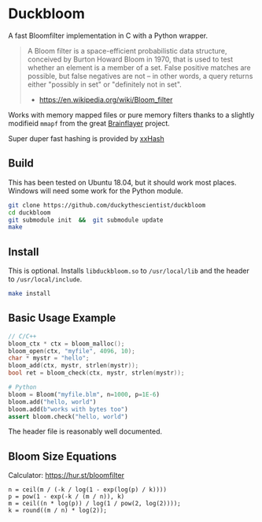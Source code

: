 

# Duckbloom
A fast Bloomfilter implementation in C with a Python wrapper.

> A Bloom filter is a space-efficient probabilistic data structure, conceived by Burton Howard Bloom in 1970, that is used to test whether an element is a member of a set. False positive matches are possible, but false negatives are not – in other words, a query returns either "possibly in set" or "definitely not in set". 
> 
> - https://en.wikipedia.org/wiki/Bloom_filter

Works with memory mapped files or pure memory filters thanks to a slightly modifieid `mmapf` from the great [Brainflayer](https://github.com/ryancdotorg/brainflayer) project.

Super duper fast hashing is provided by [xxHash](https://github.com/Cyan4973/xxHash)





## Build

This has been tested on Ubuntu 18.04, but it should work most places. Windows will need some work for the Python module.

```bash
git clone https://github.com/duckythescientist/duckbloom
cd duckbloom
git submodule init  &&  git submodule update
make
```

## Install
This is optional. Installs `libduckbloom.so` to `/usr/local/lib` and the header to `/usr/local/include`.

```bash
make install
```

## Basic Usage Example
```c
// C/C++
bloom_ctx * ctx = bloom_malloc();
bloom_open(ctx, "myfile", 4096, 10);
char * mystr = "hello";
bloom_add(ctx, mystr, strlen(mystr));
bool ret = bloom_check(ctx, mystr, strlen(mystr));
```

```python
# Python
bloom = Bloom("myfile.blm", n=1000, p=1E-6)
bloom.add("hello, world")
bloom.add(b"works with bytes too")
assert bloom.check("hello, world")
```

The header file is reasonably well documented.


## Bloom Size Equations
Calculator: https://hur.st/bloomfilter

```
n = ceil(m / (-k / log(1 - exp(log(p) / k))))
p = pow(1 - exp(-k / (m / n)), k)
m = ceil((n * log(p)) / log(1 / pow(2, log(2))));
k = round((m / n) * log(2));
```

